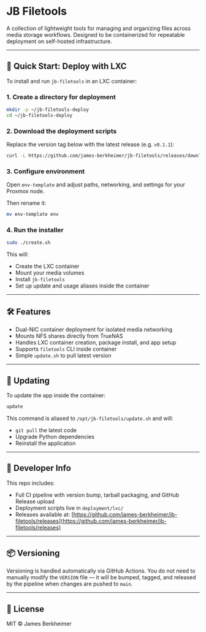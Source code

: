 # JB Filetools

A collection of lightweight tools for managing and organizing files across media storage workflows. Designed to be containerized for repeatable deployment on self-hosted infrastructure.

---

## 🚀 Quick Start: Deploy with LXC

To install and run `jb-filetools` in an LXC container:

### 1. Create a directory for deployment

```bash
mkdir -p ~/jb-filetools-deploy
cd ~/jb-filetools-deploy
```

### 2. Download the deployment scripts

Replace the version tag below with the latest release (e.g. `v0.1.1`):

```bash
curl -L https://github.com/james-berkheimer/jb-filetools/releases/download/v0.1.1/lxc-deploy-0.1.1.tar.gz | tar xz
```

### 3. Configure environment

Open `env-template` and adjust paths, networking, and settings for your Proxmox node.

Then rename it:

```bash
mv env-template env
```

### 4. Run the installer

```bash
sudo ./create.sh
```

This will:

- Create the LXC container
- Mount your media volumes
- Install `jb-filetools`
- Set up update and usage aliases inside the container

---

## 🛠 Features

- Dual-NIC container deployment for isolated media networking
- Mounts NFS shares directly from TrueNAS
- Handles LXC container creation, package install, and app setup
- Supports `filetools` CLI inside container
- Simple `update.sh` to pull latest version

---

## 🔁 Updating

To update the app inside the container:

```bash
update
```

This command is aliased to `/opt/jb-filetools/update.sh` and will:

- `git pull` the latest code
- Upgrade Python dependencies
- Reinstall the application

---

## 🔧 Developer Info

This repo includes:

- Full CI pipeline with version bump, tarball packaging, and GitHub Release upload
- Deployment scripts live in `deployment/lxc/`
- Releases available at:
  [https://github.com/james-berkheimer/jb-filetools/releases](https://github.com/james-berkheimer/jb-filetools/releases)

---

## 📦 Versioning

Versioning is handled automatically via GitHub Actions. You do not need to manually modify the `VERSION` file — it will be bumped, tagged, and released by the pipeline when changes are pushed to `main`.

---

## 📜 License

MIT © James Berkheimer
